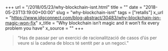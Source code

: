 +++
url = "/2018/05/23/why-blockchain-isnt.html"
title = ""
date = "2018-05-23T13:19:00+00:00"
slug = "why-blockchain-isnt"
tags = ["retalls"]
x_url = "https://www.idgconnect.com/blog-abstract/30483/why-blockchain-isn-magic-won-fix"
x_title = "Why blockchain isn’t magic and it won’t fix every problem you have"
x_source = ""
+++


> “Has de passar per un exercici de racionalització de casos d’ús per veure si la cadena de blocs té sentit per a un negoci.”
